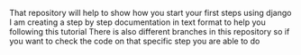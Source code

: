 That repository will help to show how you start your first steps using django
I am creating a step by step documentation in text format to help you following this tutorial
There is also different branches in this repository so if you want to check the code on that specific step you are able to do

